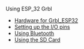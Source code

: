 Using ESP_32 Grbl

* [Hardware for Grbl_ESP32](https://github.com/bdring/Grbl_Esp32/wiki/Hardware)
* [Setting up the I/O pins](https://github.com/bdring/Grbl_Esp32/wiki/Setting-Up-the-I-O-Pins)
* [Using Bluetooth](https://github.com/bdring/Grbl_Esp32/wiki/Using-Bletooth)
* [Using the SD Card](https://github.com/bdring/Grbl_Esp32/wiki/Using-the-SD-Card)
